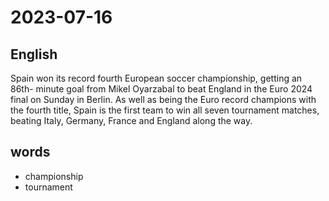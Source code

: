 # 2023-07-16

## English
Spain won its record fourth European
soccer championship, getting an 86th-
minute goal from Mikel Oyarzabal to beat
England in the Euro 2024 final on Sunday
in Berlin. As well as being the Euro record
champions with the fourth title, Spain is
the first team to win all seven tournament
matches, beating Italy, Germany, France
and England along the way.

## words
* championship
* tournament
